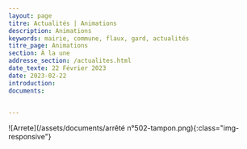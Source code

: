 ```yaml
---
layout: page
titre: Actualités | Animations
description: Animations
keywords: mairie, commune, flaux, gard, actualités
titre_page: Animations
section: À la une
addresse_section: /actualites.html
date_texte: 22 Février 2023
date: 2023-02-22
introduction: 
documents:

  
---
```



![Arrete](/assets/documents/arrêté n°502-tampon.png){:class="img-responsive"}



